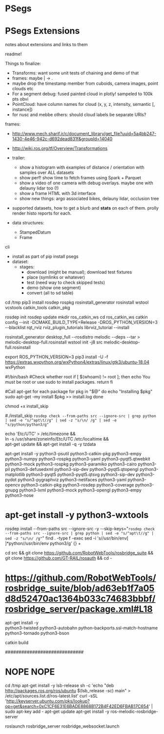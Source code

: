 # PSegs

# PSegs Extensions

notes about extensions and links to them

readme!

Things to finalize:
 * Transforms: want some unit tests of chaining and demo of that
 * frames: maybe | -> .
 * maybe drop the timestamp member from cuboids, camera images, point clouds etc
 * For a segment debug: fused painted cloud in plotly! sampeled to 100k pts obvi
 * PointCloud: have column names for cloud (x, y, z, intensity, semantic [, instance])
  * for nusc and mebbe others: should cloud labels be separate URIs?


frames:
 * http://www.mech.sharif.ir/c/document_library/get_file?uuid=5a4bb247-1430-4e46-942c-d692dead831f&groupId=14040
 * http://wiki.ros.org/tf/Overview/Transformations


 * trailer: 
     * show a histogram with examples of distance / orientation with samples over ALL datasets
     * show perf!  show time to fetch frames using Spark + Parquet
     * show a video of one camera with debug overlays.  maybe one with delauny lidar too (!)
     * show a frame HTML with 3d interface
     * show new things: argo associated bikes, delauny lidar, occlusion tree
 * supported datasets, how to get a blurb and **stats** on each of them.  prolly render histo reports for each.
 * data structures:
    * StampedDatum
    * Frame


cli
  * install as part of pip install psegs
  * dataset:
     * stages:
         - download (might be manual); download test fixtures
         - place (symlinks or whatever)
         - test (need way to check skipped tests)
         - demo (show one segment)
         - convert (all to sd table)





cd /tmp
pip3 install rosdep rospkg rosinstall_generator rosinstall wstool vcstools catkin_tools catkin_pkg

rosdep init
rosdep update
mkdir ros_catkin_ws
cd ros_catkin_ws
catkin config --init -DCMAKE_BUILD_TYPE=Release -DROS_PYTHON_VERSION=3 --blacklist rqt_rviz rviz_plugin_tutorials librviz_tutorial --install

rosinstall_generator desktop_full --rosdistro melodic --deps --tar > melodic-desktop-full.rosinstall
wstool init -j8 src melodic-desktop-full.rosinstall

export ROS_PYTHON_VERSION=3
pip3 install -U -f https://extras.wxpython.org/wxPython4/extras/linux/gtk3/ubuntu-18.04 wxPython


#!/bin/bash
#Check whether root
if [ $(whoami) != root ]; then
    echo You must be root or use sudo to install packages.
    return
fi

#Call apt-get for each package
for pkg in "$@"
do
    echo "Installing $pkg"
    sudo apt-get -my install $pkg >> install.log
done


chmod +x install_skip

#./install_skip `rosdep check --from-paths src --ignore-src | grep python | sed -e "s/^apt\t//g" | sed -z "s/\n/ /g" | sed -e "s/python/python3/g"`

echo 'Etc/UTC' > /etc/timezone && \
    ln -s /usr/share/zoneinfo/Etc/UTC /etc/localtime && \
    apt-get update && apt-get install -q -y tzdata

apt-get install -y python3-psutil python3-catkin-pkg python3-empy python3-numpy python3-rospkg python3-yaml python3-pyqt5.qtwebkit python3-mock python3-rospkg python3-paramiko python3-cairo python3-pil python3-defusedxml python3-sip-dev python3-pyqt5.qtopengl python3-matplotlib python3-pyqt5 python3-pyqt5.qtsvg python3-sip-dev python3-pydot python3-pygraphviz python3-netifaces python3-yaml python3-opencv python3-catkin-pkg python3-rosdep python3-coverage python3-gnupg python3-lxml python3-mock python3-opengl python3-empy python3-nose

# apt-get install -y python3-wxtools

rosdep install --from-paths src --ignore-src -y --skip-keys="`rosdep check --from-paths src --ignore-src | grep python | sed -e "s/^apt\t//g" | sed -z "s/\n/ /g"`"
find . -type f -exec sed -i 's/\/usr\/bin\/env[ ]*python/\/usr\/bin\/env python3/g' {} +


cd src && git clone https://github.com/RobotWebTools/rosbridge_suite && git clone https://github.com/GT-RAIL/rosauth && cd -

# https://github.com/RobotWebTools/rosbridge_suite/blob/ad63eb1f7a05d8d52470ac1364b033c74683bbbf/rosbridge_server/package.xml#L18
apt-get install -y \
    python3-twisted python3-autobahn python-backports.ssl-match-hostname python3-tornado python3-bson

catkin build




#############################
# NOPE NOPE
cd /tmp
apt-get install -y lsb-release
sh -c 'echo "deb http://packages.ros.org/ros/ubuntu $(lsb_release -sc) main" > /etc/apt/sources.list.d/ros-latest.list'
curl -sSL 'http://keyserver.ubuntu.com/pks/lookup?op=get&search=0xC1CF6E31E6BADE8868B172B4F42ED6FBAB17C654' | sudo apt-key add -
apt-get update
apt-get install -y ros-melodic-rosbridge-server

roslaunch rosbridge_server rosbridge_websocket.launch
